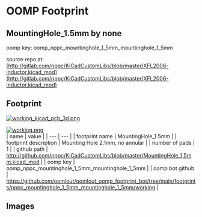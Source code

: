 # OOMP Footprint  
## MountingHole_1.5mm  by none  
  
oomp key: oomp_nppc_mountinghole_1_5mm_mountinghole_1_5mm  
  
source repo at: [http://gitlab.com/nppc/KiCadCustomLibs/blob/master/XFL2006-inductor.kicad_mod](http://gitlab.com/nppc/KiCadCustomLibs/blob/master/XFL2006-inductor.kicad_mod)  
## Footprint  
  
[![working_kicad_pcb_3d.png](working_kicad_pcb_3d_600.png)](working_kicad_pcb_3d.png)  
  
[![working.png](working_600.png)](working.png)  
| name | value | 
| --- | --- | 
| footprint name | MountingHole_1.5mm | 
| footprint description | Mounting Hole 2.1mm, no annular | 
| number of pads | 1 | 
| github path | http://github.com/nppc/KiCadCustomLibs/blob/master/MountingHole_1.5mm.kicad_mod | 
| oomp key | oomp_nppc_mountinghole_1_5mm_mountinghole_1_5mm | 
| oomp bot github | https://github.com/oomlout/oomlout_oomp_footprint_bot/tree/main/footprints/nppc_mountinghole_1_5mm_mountinghole_1_5mm/working | 
## Images  
